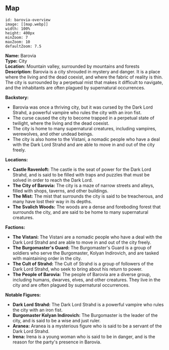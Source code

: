## Map

```leaflet
id: barovia-overview
image: [[map.webp]]
width: 100%
height: 400px
minZoom: 7
maxZoom: 10
defaultZoom: 7.5
```


**Name:** Barovia  
**Type:** City  
**Location:** Mountain valley, surrounded by mountains and forests  
**Description:** Barovia is a city shrouded in mystery and danger. It is a place where the living and the dead coexist, and where the fabric of reality is thin. The city is surrounded by a perpetual mist that makes it difficult to navigate, and the inhabitants are often plagued by supernatural occurrences.

**Backstory:**

- Barovia was once a thriving city, but it was cursed by the Dark Lord Strahd, a powerful vampire who rules the city with an iron fist.
- The curse caused the city to become trapped in a perpetual state of twilight, where the living and the dead coexist.
- The city is home to many supernatural creatures, including vampires, werewolves, and other undead beings.
- The city is also home to the Vistani, a nomadic people who have a deal with the Dark Lord Strahd and are able to move in and out of the city freely.

**Locations:**

- **Castle Ravenloft:** The castle is the seat of power for the Dark Lord Strahd, and is said to be filled with traps and puzzles that must be solved in order to reach the Dark Lord.
- **The City of Barovia:** The city is a maze of narrow streets and alleys, filled with shops, taverns, and other buildings.
- **The Mist:** The mist that surrounds the city is said to be treacherous, and many have lost their way in its depths.
- **The Svalich Woods:** The woods are a dense and foreboding forest that surrounds the city, and are said to be home to many supernatural creatures.

**Factions:**

- **The Vistani:** The Vistani are a nomadic people who have a deal with the Dark Lord Strahd and are able to move in and out of the city freely.
- **The Burgomaster's Guard:** The Burgomaster's Guard is a group of soldiers who serve the Burgomaster, Kolyan Indirovich, and are tasked with maintaining order in the city.
- **The Cult of Strahd:** The Cult of Strahd is a group of followers of the Dark Lord Strahd, who seek to bring about his return to power.
- **The People of Barovia:** The people of Barovia are a diverse group, including humans, dwarves, elves, and other creatures. They live in the city and are often plagued by supernatural occurrences.

**Notable Figures:**

- **Dark Lord Strahd:** The Dark Lord Strahd is a powerful vampire who rules the city with an iron fist.
- **Burgomaster Kolyan Indirovich:** The Burgomaster is the leader of the city, and is said to be a wise and just ruler.
- **Aranea:** Aranea is a mysterious figure who is said to be a servant of the Dark Lord Strahd.
- **Irena:** Irena is a young woman who is said to be in danger, and is the reason for the party's presence in Barovia.